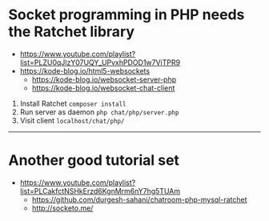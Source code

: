 # Socket programming in PHP needs the Ratchet library

- https://www.youtube.com/playlist?list=PLZU0qJlzY07UQY_UPvxhPDOD1w7ViTPR9
- https://kode-blog.io/html5-websockets
	- https://kode-blog.io/websocket-server-php
	- https://kode-blog.io/websocket-chat-client

1. Install Ratchet `composer install`
2. Run server as daemon `php chat/php/server.php`
3. Visit client `localhost/chat/php/`

---

# Another good tutorial set

- https://www.youtube.com/playlist?list=PLCakfctNSHkErzd6KgnMrm6nY7hg5TUAm
	- https://github.com/durgesh-sahani/chatroom-php-mysql-ratchet
	- http://socketo.me/
